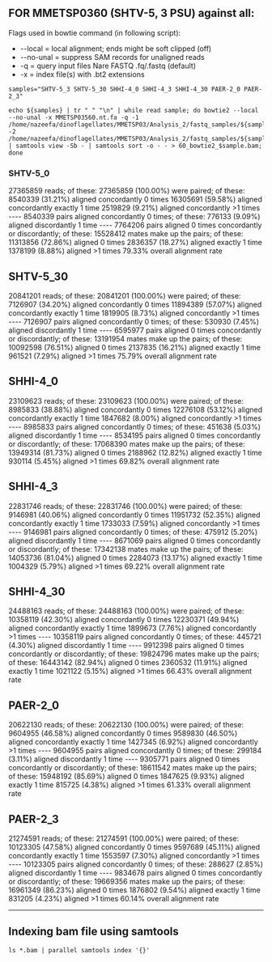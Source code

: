 ## FOR MMETSP0360 (SHTV-5, 3 PSU) against all:

Flags used in bowtie command (in following script):

* --local = local alignment; ends might be soft clipped (off)
* --no-unal = suppress SAM records for unaligned reads
* -q = query input files Nare FASTQ .fq/.fastq (default)
* -x = index file(s) with .bt2 extensions

```
samples="SHTV-5_3 SHTV-5_30 SHHI-4_0 SHHI-4_3 SHHI-4_30 PAER-2_0 PAER-2_3"
```
```
echo ${samples} | tr " " "\n" | while read sample; do bowtie2 --local --no-unal -x MMETSP03560.nt.fa -q -1 /home/nazeefa/dinoflagellates/MMETSP03/Analysis_2/fastq_samples/${sample}_1.fastq.gz -2 /home/nazeefa/dinoflagellates/MMETSP03/Analysis_2/fastq_samples/${sample}_2.fastq.gz | samtools view -Sb - | samtools sort -o - - > 60_bowtie2_$sample.bam; done
```

### SHTV-5_0 

27365859 reads; of these:
  27365859 (100.00%) were paired; of these:
    8540339 (31.21%) aligned concordantly 0 times
    16305691 (59.58%) aligned concordantly exactly 1 time
    2519829 (9.21%) aligned concordantly >1 times
    ----
    8540339 pairs aligned concordantly 0 times; of these:
      776133 (9.09%) aligned discordantly 1 time
    ----
    7764206 pairs aligned 0 times concordantly or discordantly; of these:
      15528412 mates make up the pairs; of these:
        11313856 (72.86%) aligned 0 times
        2836357 (18.27%) aligned exactly 1 time
        1378199 (8.88%) aligned >1 times
79.33% overall alignment rate

## SHTV-5_30

20841201 reads; of these:
  20841201 (100.00%) were paired; of these:
    7126907 (34.20%) aligned concordantly 0 times
    11894389 (57.07%) aligned concordantly exactly 1 time
    1819905 (8.73%) aligned concordantly >1 times
    ----
    7126907 pairs aligned concordantly 0 times; of these:
      530930 (7.45%) aligned discordantly 1 time
    ----
    6595977 pairs aligned 0 times concordantly or discordantly; of these:
      13191954 mates make up the pairs; of these:
        10092598 (76.51%) aligned 0 times
        2137835 (16.21%) aligned exactly 1 time
        961521 (7.29%) aligned >1 times
75.79% overall alignment rate

## SHHI-4_0

23109623 reads; of these:
  23109623 (100.00%) were paired; of these:
    8985833 (38.88%) aligned concordantly 0 times
    12276108 (53.12%) aligned concordantly exactly 1 time
    1847682 (8.00%) aligned concordantly >1 times
    ----
    8985833 pairs aligned concordantly 0 times; of these:
      451638 (5.03%) aligned discordantly 1 time
    ----
    8534195 pairs aligned 0 times concordantly or discordantly; of these:
      17068390 mates make up the pairs; of these:
        13949314 (81.73%) aligned 0 times
        2188962 (12.82%) aligned exactly 1 time
        930114 (5.45%) aligned >1 times
69.82% overall alignment rate

## SHHI-4_3

22831746 reads; of these:
  22831746 (100.00%) were paired; of these:
    9146981 (40.06%) aligned concordantly 0 times
    11951732 (52.35%) aligned concordantly exactly 1 time
    1733033 (7.59%) aligned concordantly >1 times
    ----
    9146981 pairs aligned concordantly 0 times; of these:
      475912 (5.20%) aligned discordantly 1 time
    ----
    8671069 pairs aligned 0 times concordantly or discordantly; of these:
      17342138 mates make up the pairs; of these:
        14053736 (81.04%) aligned 0 times
        2284073 (13.17%) aligned exactly 1 time
        1004329 (5.79%) aligned >1 times
69.22% overall alignment rate

## SHHI-4_30

24488163 reads; of these:
  24488163 (100.00%) were paired; of these:
    10358119 (42.30%) aligned concordantly 0 times
    12230371 (49.94%) aligned concordantly exactly 1 time
    1899673 (7.76%) aligned concordantly >1 times
    ----
    10358119 pairs aligned concordantly 0 times; of these:
      445721 (4.30%) aligned discordantly 1 time
    ----
    9912398 pairs aligned 0 times concordantly or discordantly; of these:
      19824796 mates make up the pairs; of these:
        16443142 (82.94%) aligned 0 times
        2360532 (11.91%) aligned exactly 1 time
        1021122 (5.15%) aligned >1 times
66.43% overall alignment rate

## PAER-2_0

20622130 reads; of these:
  20622130 (100.00%) were paired; of these:
    9604955 (46.58%) aligned concordantly 0 times
    9589830 (46.50%) aligned concordantly exactly 1 time
    1427345 (6.92%) aligned concordantly >1 times
    ----
    9604955 pairs aligned concordantly 0 times; of these:
      299184 (3.11%) aligned discordantly 1 time
    ----
    9305771 pairs aligned 0 times concordantly or discordantly; of these:
      18611542 mates make up the pairs; of these:
        15948192 (85.69%) aligned 0 times
        1847625 (9.93%) aligned exactly 1 time
        815725 (4.38%) aligned >1 times
61.33% overall alignment rate

## PAER-2_3

21274591 reads; of these:
  21274591 (100.00%) were paired; of these:
    10123305 (47.58%) aligned concordantly 0 times
    9597689 (45.11%) aligned concordantly exactly 1 time
    1553597 (7.30%) aligned concordantly >1 times
    ----
    10123305 pairs aligned concordantly 0 times; of these:
      288627 (2.85%) aligned discordantly 1 time
    ----
    9834678 pairs aligned 0 times concordantly or discordantly; of these:
      19669356 mates make up the pairs; of these:
        16961349 (86.23%) aligned 0 times
        1876802 (9.54%) aligned exactly 1 time
        831205 (4.23%) aligned >1 times
60.14% overall alignment rate


---------------------------------------------

## Indexing bam file using samtools

```
ls *.bam | parallel samtools index '{}'
```
